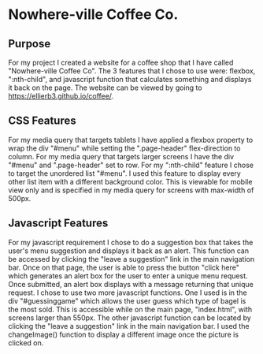# Nowhere-ville Coffee Co.
## Purpose
For my project I created a website for a coffee shop that I have called "Nowhere-ville Coffee Co". The 3 features that I chose to use were: flexbox, ":nth-child", and javascript function that calculates something and displays it back on the page. The website can be viewed by going to https://ellierb3.github.io/coffee/.
## CSS Features
For my media query that targets tablets I have applied a flexbox property to wrap the div "#menu" while setting the ".page-header" flex-direction to column. For my media query that targets larger screens I have the div "#menu" and ".page-header" set to row. 
For my ":nth-child" feature I chose to target the unordered list "#menu". I used this feature to display every other list item with a different background color. This is viewable for mobile view only and is specified in my media query for screens with max-width of 500px. 
## Javascript Features
For my javascript requirement I chose to do a suggestion box that takes the user's menu suggestion and displays it back as an alert. This function can be accessed by clicking the "leave a suggestion" link in the main navigation bar. Once on that page, the user is able to press the button "click here" which generates an alert box for the user to enter a unique menu request. Once submitted, an alert box displays with a message returning that unique request.
I chose to use two more javascript functions. One I used is in the div "#guessinggame" which allows the user guess which type of bagel is the most sold. This is accessible while on the main page, "index.html", with screens larger than 550px. The other javascript function can be located by clicking the "leave a suggestion" link in the main navigation bar. I used the changeImage() function to display a different image once the picture is clicked on.